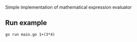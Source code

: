 Simple implementation of mathematical expression evaluator

## Run example

```
go run main.go 1+(3*4)
```
